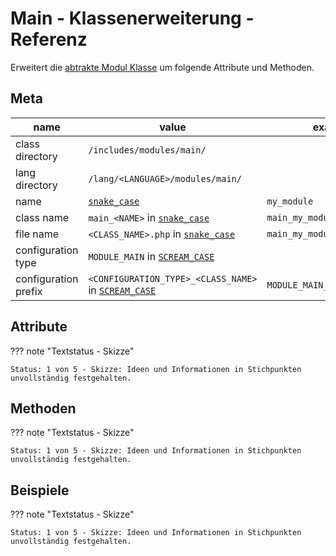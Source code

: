 # Main - Klassenerweiterung - Referenz

Erweitert die [abtrakte Modul Klasse](../module-class-abstract.md) um folgende Attribute und Methoden.

## Meta

| name                 | value                                                     | example                      |
|----------------------|-----------------------------------------------------------|------------------------------|
| class directory      | `/includes/modules/main/`                                 |                              |
| lang directory       | `/lang/<LANGUAGE>/modules/main/`                          |                              |
| name                 | [`snake_case`](#)                                         | `my_module`                  |
| class name           | `main_<NAME>` in [`snake_case`](#)                        | `main_my_module`             |
| file name            | `<CLASS_NAME>.php` in [`snake_case`](#)                   | `main_my_module.php`         |
| configuration type   | `MODULE_MAIN` in [`SCREAM_CASE`](#)                       |                              |
| configuration prefix | `<CONFIGURATION_TYPE>_<CLASS_NAME>` in [`SCREAM_CASE`](#) | `MODULE_MAIN_MAIN_MY_MODULE` |

## Attribute

??? note "Textstatus - Skizze"

    Status: 1 von 5 - Skizze: Ideen und Informationen in Stichpunkten unvollständig festgehalten.

## Methoden

??? note "Textstatus - Skizze"

    Status: 1 von 5 - Skizze: Ideen und Informationen in Stichpunkten unvollständig festgehalten.

## Beispiele

??? note "Textstatus - Skizze"

    Status: 1 von 5 - Skizze: Ideen und Informationen in Stichpunkten unvollständig festgehalten.
